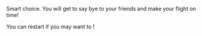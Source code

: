 Smart choice. You will get to say bye to your friends and make your flight on time!

You can restart if you may want to !